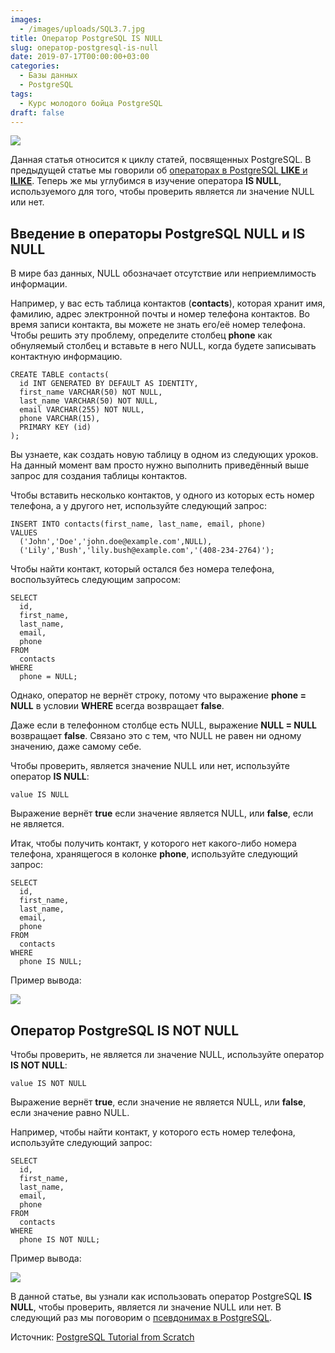 ```yaml
---
images:
  - /images/uploads/SQL3.7.jpg
title: Оператор PostgreSQL IS NULL
slug: оператор-postgresql-is-null
date: 2019-07-17T00:00:00+03:00
categories:
  - Базы данных
  - PostgreSQL
tags:
  - Курс молодого бойца PostgreSQL
draft: false
---
```


![](/images/uploads/SQL3.7.jpg)

Данная статья относится к циклу статей, посвященных PostgreSQL. В предыдущей статье мы говорили об
[операторах в PostgreSQL **LIKE** и **ILIKE**](https://new.itdoxy.com/оператор-postgresql-like/). Теперь же мы углубимся
в изучение оператора **IS NULL**, используемого для того, чтобы проверить является ли значение NULL или нет.

## Введение в операторы PostgreSQL NULL и IS NULL

В мире баз данных, NULL обозначает отсутствие или неприемлимость информации.

Например, у вас есть таблица контактов (**contacts**), которая хранит имя, фамилию, адрес электронной почты и номер
телефона контактов. Во время записи контакта, вы можете не знать его/её номер телефона. Чтобы решить эту проблему,
определите столбец **phone** как обнуляемый столбец и вставьте в него NULL, когда будете записывать контактную информацию.

```
CREATE TABLE contacts(
  id INT GENERATED BY DEFAULT AS IDENTITY,
  first_name VARCHAR(50) NOT NULL,
  last_name VARCHAR(50) NOT NULL,
  email VARCHAR(255) NOT NULL,
  phone VARCHAR(15),
  PRIMARY KEY (id)
);
```

Вы узнаете, как создать новую таблицу в одном из следующих уроков. На данный момент вам просто нужно выполнить
приведённый выше запрос для создания таблицы контактов.

Чтобы вставить несколько контактов, у одного из которых есть номер телефона, а у другого нет, используйте следующий запрос:

```
INSERT INTO contacts(first_name, last_name, email, phone)
VALUES
  ('John','Doe','john.doe@example.com',NULL),
  ('Lily','Bush','lily.bush@example.com','(408-234-2764)');
```

Чтобы найти контакт, который остался без номера телефона, воспользуйтесь следующим запросом:

```
SELECT
  id,
  first_name,
  last_name,
  email,
  phone
FROM
  contacts
WHERE
  phone = NULL;
```

Однако, оператор не вернёт строку, потому что выражение **phone = NULL** в условии **WHERE** всегда возвращает **false**.

Даже если в телефонном столбце есть NULL, выражение **NULL = NULL** возвращает **false**. Связано это с тем, что NULL
не равен ни одному значению, даже самому себе.

Чтобы проверить, является значение NULL или нет, используйте оператор **IS NULL**:

```
value IS NULL
```

Выражение вернёт **true** если значение является NULL, или **false**, если не является.

Итак, чтобы получить контакт, у которого нет какого-либо номера телефона, хранящегося в колонке **phone**, используйте
следующий запрос:

```
SELECT
  id,
  first_name,
  last_name,
  email,
  phone
FROM
  contacts
WHERE
  phone IS NULL;
```

Пример вывода:

![](https://i.imgur.com/pXodXze.png)

## Оператор PostgreSQL IS NOT NULL

Чтобы проверить, не является ли значение NULL, используйте оператор **IS NOT NULL**:

```
value IS NOT NULL
```

Выражение вернёт **true**, если значение не является NULL, или **false**, если значение равно NULL.

Например, чтобы найти контакт, у которого есть номер телефона, используйте следующий запрос:

```
SELECT
  id,
  first_name,
  last_name,
  email,
  phone
FROM
  contacts
WHERE
  phone IS NOT NULL;
```

Пример вывода:

![](https://i.imgur.com/hIuGjs9.png)

В данной статье, вы узнали как использовать оператор PostgreSQL **IS NULL**, чтобы проверить, является ли значение NULL
или нет. В следующий раз мы поговорим о [псевдонимах в PostgreSQL](https://itdoxy.com/псевдонимы-в-postgresql/).

Источник: [PostgreSQL Tutorial from Scratch](http://www.postgresqltutorial.com/)

